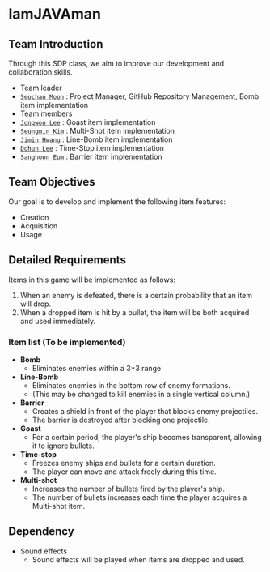 # IamJAVAman

## Team Introduction

Through this SDP class, we aim to improve our development and collaboration skills.

- Team leader
- [`Seochan Moon`](https://github.com/dev-moonsc) : Project Manager, GitHub Repository Management, Bomb item implementation
- Team members
- [`Jongwon Lee`](https://github.com/javadocq) : Goast item implementation
- [`Seungmin Kim`](https://github.com/smeasylife) : Multi-Shot item implementation
- [`Jimin Hwang`](https://github.com/specture258) : Line-Bomb item implementation
- [`Dohun Lee`](https://github.com/D0hunLee) : Time-Stop item implementation
- [`Sanghoon Eum`](https://github.com/bamcasa) : Barrier item implementation

## Team Objectives

Our goal is to develop and implement the following item features:

- Creation
- Acquisition
- Usage

## Detailed Requirements

Items in this game will be implemented as follows:

1. When an enemy is defeated, there is a certain probability that an item will drop.
2. When a dropped item is hit by a bullet, the item will be both acquired and used immediately.

### Item list (To be implemented)

- **Bomb**
  - Eliminates enemies within a 3*3 range
- **Line-Bomb**
  - Eliminates enemies in the bottom row of enemy formations.
  - (This may be changed to kill enemies in a single vertical column.)
- **Barrier**
  - Creates a shield in front of the player that blocks enemy projectiles.
  - The barrier is destroyed after blocking one projectile.
- **Goast**
  - For a certain period, the player's ship becomes transparent, allowing it to ignore bullets.
- **Time-stop**
  - Freezes enemy ships and bullets for a certain duration.
  - The player can move and attack freely during this time.
- **Multi-shot**
  - Increases the number of bullets fired by the player's ship.
  - The number of bullets increases each time the player acquires a Multi-shot item.

## Dependency

- Sound effects
  - Sound effects will be played when items are dropped and used.